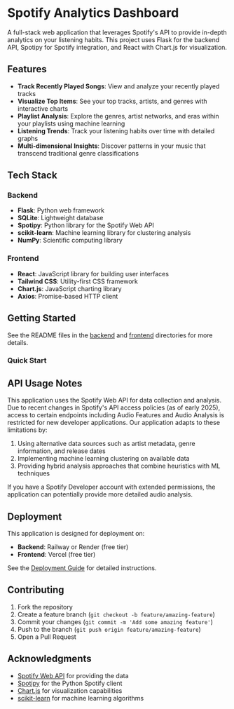 # Spotify Analytics Dashboard

A full-stack web application that leverages Spotify's API to provide in-depth analytics on your listening habits. This project uses Flask for the backend API, Spotipy for Spotify integration, and React with Chart.js for visualization.

## Features

- **Track Recently Played Songs**: View and analyze your recently played tracks
- **Visualize Top Items**: See your top tracks, artists, and genres with interactive charts
- **Playlist Analysis**: Explore the genres, artist networks, and eras within your playlists using machine learning
- **Listening Trends**: Track your listening habits over time with detailed graphs
- **Multi-dimensional Insights**: Discover patterns in your music that transcend traditional genre classifications

## Tech Stack

### Backend
- **Flask**: Python web framework
- **SQLite**: Lightweight database
- **Spotipy**: Python library for the Spotify Web API
- **scikit-learn**: Machine learning library for clustering analysis
- **NumPy**: Scientific computing library

### Frontend
- **React**: JavaScript library for building user interfaces
- **Tailwind CSS**: Utility-first CSS framework
- **Chart.js**: JavaScript charting library
- **Axios**: Promise-based HTTP client


## Getting Started

See the README files in the [backend](./backend/README.md) and [frontend](./frontend/README.md) directories for more details.


### Quick Start


## API Usage Notes

This application uses the Spotify Web API for data collection and analysis. Due to recent changes in Spotify's API access policies (as of early 2025), access to certain endpoints including Audio Features and Audio Analysis is restricted for new developer applications. Our application adapts to these limitations by:

1. Using alternative data sources such as artist metadata, genre information, and release dates
2. Implementing machine learning clustering on available data
3. Providing hybrid analysis approaches that combine heuristics with ML techniques

If you have a Spotify Developer account with extended permissions, the application can potentially provide more detailed audio analysis.

## Deployment

This application is designed for deployment on:
- **Backend**: Railway or Render (free tier)
- **Frontend**: Vercel (free tier)

See the [Deployment Guide](./backend/README.md#deployment) for detailed instructions.

## Contributing

1. Fork the repository
2. Create a feature branch (`git checkout -b feature/amazing-feature`)
3. Commit your changes (`git commit -m 'Add some amazing feature'`)
4. Push to the branch (`git push origin feature/amazing-feature`)
5. Open a Pull Request


## Acknowledgments

- [Spotify Web API](https://developer.spotify.com/documentation/web-api/) for providing the data
- [Spotipy](https://spotipy.readthedocs.io/) for the Python Spotify client
- [Chart.js](https://www.chartjs.org/) for visualization capabilities
- [scikit-learn](https://scikit-learn.org/) for machine learning algorithms

